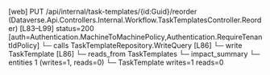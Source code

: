 [web] PUT /api/internal/task-templates/{id:Guid}/reorder  (Dataverse.Api.Controllers.Internal.Workflow.TaskTemplatesController.Reorder)  [L83–L99] status=200 [auth=Authentication.MachineToMachinePolicy,Authentication.RequireTenantIdPolicy]
  └─ calls TaskTemplateRepository.WriteQuery [L86]
  └─ write TaskTemplate [L86]
    └─ reads_from TaskTemplates
  └─ impact_summary
    └─ entities 1 (writes=1, reads=0)
      └─ TaskTemplate writes=1 reads=0

